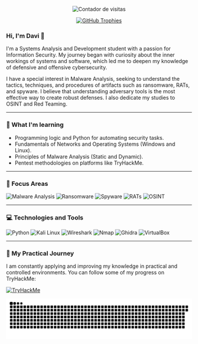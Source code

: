<p align="center">
  <img src="https://komarev.com/ghpvc/?username=DaviUserMain&label=PROFILE+VIEWS&color=0e75b6&style=flat" alt="Contador de visitas" />
</p>

<p align="center">
  <a href="https://github.com/ryo-ma/github-profile-trophy">
    <img src="https://github-profile-trophy.vercel.app/?username=DaviUserMain&theme=tokyonight&row=1&column=7&margin-w=15&margin-h=15" alt="GitHub Trophies"/>
  </a>
</p>

### Hi, I'm Davi 👋

I'm a Systems Analysis and Development student with a passion for Information Security. My journey began with curiosity about the inner workings of systems and software, which led me to deepen my knowledge of defensive and offensive cybersecurity.

I have a special interest in Malware Analysis, seeking to understand the tactics, techniques, and procedures of artifacts such as ransomware, RATs, and spyware. I believe that understanding adversary tools is the most effective way to create robust defenses. I also dedicate my studies to OSINT and Red Teaming.

---
### 🌱 What I'm learning

- Programming logic and Python for automating security tasks.
- Fundamentals of Networks and Operating Systems (Windows and Linux).
- Principles of Malware Analysis (Static and Dynamic).
- Pentest methodologies on platforms like TryHackMe.


---

### 🎯 Focus Areas

![Malware Analysis](https://img.shields.io/badge/Malware_Analysis-C41E3A?style=for-the-badge) 
![Ransomware](https://img.shields.io/badge/Ransomware-D22B2B?style=for-the-badge) 
![Spyware](https://img.shields.io/badge/Spyware-800000?style=for-the-badge)
![RATs](https://img.shields.io/badge/RATs-5C5C5C?style=for-the-badge) 
![OSINT](https://img.shields.io/badge/OSINT-4682B4?style=for-the-badge)

---

### 💻 Technologies and Tools

![Python](https://img.shields.io/badge/Python-3776AB?style=for-the-badge&logo=python&logoColor=white)
![Kali Linux](https://img.shields.io/badge/Kali_Linux-557C94?style=for-the-badge&logo=kali-linux&logoColor=white)
![Wireshark](https://img.shields.io/badge/Wireshark-1679A7?style=for-the-badge&logo=wireshark&logoColor=white)
![Nmap](https://img.shields.io/badge/Nmap-000000?style=for-the-badge&logo=nmap&logoColor=white)
![Ghidra](https://img.shields.io/badge/Ghidra-000000?style=for-the-badge&logo=ghidra&logoColor=white)
![VirtualBox](https://img.shields.io/badge/VirtualBox-2D54C2?style=for-the-badge&logo=virtualbox&logoColor=white)

---

### 🚀 My Practical Journey

I am constantly applying and improving my knowledge in practical and controlled environments. You can follow some of my progress on TryHackMe:

[![TryHackMe](https://img.shields.io/badge/TryHackMe-88CC14?style=for-the-badge&logo=tryhackme&logoColor=white)](https://tryhackme.com/p/novadavidfonseca)

<p align="center">
  <img src="https://raw.githubusercontent.com/DaviUserMain/DaviUserMain/output/snake-dark.svg" alt="Snake animation" />
</p>
